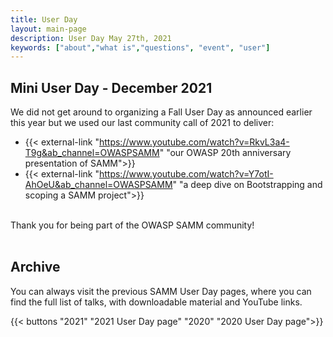 ```yaml
---
title: User Day
layout: main-page
description: User Day May 27th, 2021
keywords: ["about","what is","questions", "event", "user"]
---
```


## Mini User Day - December 2021

We did not get around to organizing a Fall User Day as announced earlier this year but we used our last community call of 2021 to deliver:
- {{< external-link "https://www.youtube.com/watch?v=RkvL3a4-T9g&ab_channel=OWASPSAMM" "our OWASP 20th anniversary presentation of SAMM">}}
- {{< external-link "https://www.youtube.com/watch?v=Y7otI-AhOeU&ab_channel=OWASPSAMM" "a deep dive on Bootstrapping and scoping a SAMM project">}}


<br>
Thank you for being part of the OWASP SAMM community!
<br>
<br>
 
## Archive

You can always visit the previous SAMM User Day pages, where you can find the full list of talks, with downloadable material and YouTube links.

{{< buttons "2021" "2021 User Day page" "2020" "2020 User Day page">}}
